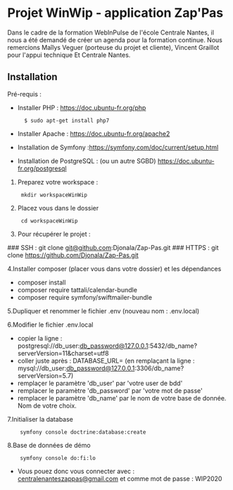 # Projet WinWip - application Zap'Pas  

Dans le cadre de la formation WebInPulse de l'école Centrale Nantes, il nous a été demandé de 
créer un agenda pour la formation continue.
Nous remercions Maîlys Veguer (porteuse du projet et cliente), Vincent Graillot pour l'appui technique
Et Centrale Nantes.
## Installation  

Pré-requis : 
- Installer PHP :  https://doc.ubuntu-fr.org/php

        $ sudo apt-get install php7

- Installer Apache : https://doc.ubuntu-fr.org/apache2
- Installation de Symfony :https://symfony.com/doc/current/setup.html
- Installation de PostgreSQL : (ou un autre SGBD)
https://doc.ubuntu-fr.org/postgresql


1. Preparez votre workspace :  

        mkdir workspaceWinWip

2. Placez vous dans le dossier

        cd workspaceWinWip

3. Pour récupérer le projet :  


### SSH : 
        git clone git@github.com:Djonala/Zap-Pas.git
### HTTPS : 
        git clone https://github.com/Djonala/Zap-Pas.git
        
4.Installer composer (placer vous dans votre dossier) et les dépendances
  - composer install
  - composer require tattali/calendar-bundle
  - composer require symfony/swiftmailer-bundle 

5.Dupliquer et renommer le fichier .env (nouveau nom : .env.local)
  
    
6.Modifier le fichier .env.local 
- copier la ligne : postgresql://db_user:db_password@127.0.0.1:5432/db_name?serverVersion=11&charset=utf8
- coller juste après : DATABASE_URL= (en remplaçant la ligne : mysql://db_user:db_password@127.0.0.1:3306/db_name?serverVersion=5.7)
- remplaçer le paramètre 'db_user' par 'votre user de bdd'
- remplacer le paramètre 'db_password' par 'votre mot de passe' 
- remplacer le paramètre 'db_name' par le nom de votre base de donnée. Nom de votre choix. 

7.Initialiser la database

        symfony console doctrine:database:create
        
8.Base de données de démo
    
        symfony console do:fi:lo
- Vous pouez donc vous connecter avec :
centralenanteszappas@gmail.com et comme mot de passe : WIP2020
